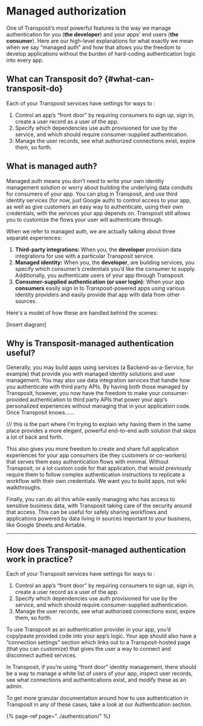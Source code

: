 # Managed authorization

One of Transposit’s most powerful features is the way we manage authentication for you \(**the developer**\) and your apps’ end users \(**the consumer**\). Here are our high-level explanations for what exactly we mean when we say “managed auth” and how that allows you the freedom to develop applications without the burden of hard-coding authentication logic into every app.

## What can Transposit do?  {#what-can-transposit-do}

Each of your Transposit services have settings for ways to :

1. Control an app’s “front door” by requiring consumers to sign up, sign in, create a user record as a user of the app.
2. Specify which dependencies use auth provisioned for use by the service, and which should require consumer-supplied authentication.
3. Manage the user records, see what authorized connections exist, expire them, so forth.

## **What is managed auth?**

Managed auth means you don’t need to write your own identity management solution or worry about building the underlying data conduits for consumers of your app. You can plug in Transposit, and use third identity services \(for now, just Google auth\) to control access to your app, as well as give customers an easy way to authenticate, using their own credentials, with the services your app depends on. Transposit still allows you to customize the flows your user will authenticate through.  


When we refer to managed auth, we are actually talking about three separate experiences:  


1. **Third-party integrations:** When you, the **developer** provision data integrations for use with a particular Transposit service.
2.  **Managed identity:** When you, the **developer**, are building services, you specify which consumer’s credentials you’d like the consumer to supply. Additionally, you authenticate users of your app through Transposit.
3. **Consumer-supplied authentication \(or user login\):** When your app **consumers** easily sign in to Transposit-powered apps using various identity providers and easily provide that app with data from other sources.

Here's a model of how these are handled behind the scenes: 

\[Insert diagram\]  


## **Why is Transposit-managed authentication useful?**

Generally, you may build apps using services \(a Backend-as-a-Service, for example\) that provide you with managed identity solutions and user management. You may also use data integration services that handle how you authenticate with third party APIs. By having both those managed by Transposit, however, you now have the freedom to make your consumer-provided authentication to third party APIs that power your app’s personalized experiences without managing that in your application code. Once Transposit knows……

/// this is the part where I'm trying to explain why having them in the same place provides a more elegant, powerful end-to-end auth solution that skips a lot of back and forth. 

This also gives you more freedom to create and share full application experiences for your app consumers \(be they customers or co-workers\) that serves them easy authentication flows with minimal. Without Transposit, or a lot custom code for that application, that would previously require them to follow complex authentication instructions to replicate a workflow with their own credentials. We want you to build apps, not wiki walkthroughs.

Finally, you can do all this while easily managing who has access to sensitive business data, with Transposit taking care of the security around that access. This can be useful for safely sharing workflows and applications powered by data living in sources important to your business, like Google Sheets and Airtable.  
****

## **How does Transposit-managed authentication work in practice?** 

Each of your Transposit services have settings for ways to :

1. Control an app’s “front door” by requiring consumers to sign up, sign in, create a user record as a user of the app.
2. Specify which dependencies use auth provisioned for use by the service, and which should require consumer-supplied authentication.
3. Manage the user records, see what authorized connections exist, expire them, so forth.

To use Transposit as an authentication provider in your app, you’d copy/paste provided code into your app’s logic. Your app should also have a “connection settings” section which links out to a Transposit-hosted page \(that you can customize\) that gives the user a way to connect and disconnect authed services.

In Transposit, if you’re using “front door” identity management, there should be a way to manage a white list of users of your app, inspect user records, see what connections and authentications exist, and modify these as an admin.

To get more granular documentation around how to use authentication in Transposit in any of these cases, take a look at our Authentication section. 

{% page-ref page="../authentication/" %}

